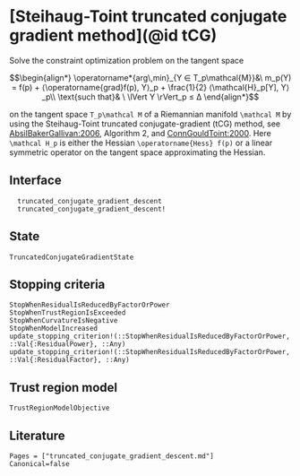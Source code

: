 # [Steihaug-Toint truncated conjugate gradient method](@id tCG)

Solve the constraint optimization problem on the tangent space

```math
\begin{align*}
\operatorname*{arg\,min}_{Y  ∈  T_p\mathcal{M}}&\ m_p(Y) = f(p) +
⟨\operatorname{grad}f(p), Y⟩_p + \frac{1}{2} ⟨\mathcal{H}_p[Y], Y⟩_p\\
\text{such that}& \ \lVert Y \rVert_p ≤ Δ
\end{align*}
```

on the tangent space ``T_p\mathcal M`` of a Riemannian manifold ``\mathcal M`` by using the Steihaug-Toint truncated conjugate-gradient (tCG) method,
see [AbsilBakerGallivan:2006](@cite), Algorithm 2, and [ConnGouldToint:2000](@cite).
Here ``\mathcal H_p`` is either the Hessian ``\operatorname{Hess} f(p)`` or a linear symmetric operator on the tangent space approximating the Hessian.

## Interface

```@docs
  truncated_conjugate_gradient_descent
  truncated_conjugate_gradient_descent!
```

## State

```@docs
TruncatedConjugateGradientState
```

## Stopping criteria

```@docs
StopWhenResidualIsReducedByFactorOrPower
StopWhenTrustRegionIsExceeded
StopWhenCurvatureIsNegative
StopWhenModelIncreased
update_stopping_criterion!(::StopWhenResidualIsReducedByFactorOrPower, ::Val{:ResidualPower}, ::Any)
update_stopping_criterion!(::StopWhenResidualIsReducedByFactorOrPower, ::Val{:ResidualFactor}, ::Any)
```

## Trust region model

```@docs
TrustRegionModelObjective
```

## Literature

```@bibliography
Pages = ["truncated_conjugate_gradient_descent.md"]
Canonical=false
```
